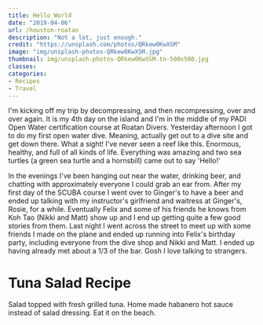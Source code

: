 ```yaml
---
title: Hello World
date: "2019-04-06"
url: /houston-roatan
description: "Not a lot, just enough."
credit: "https://unsplash.com/photos/QRkew0KwXSM"
image: "img/unsplash-photos-QRkew0KwXSM.jpg"
thumbnail: img/unsplash-photos-QRkew0KwXSM.tn-500x500.jpg
classes:
categories:
- Recipes
- Travel
---
```


I'm kicking off my trip by decompressing, and then recompressing, over and
over again. It is my 4th day on the island and I'm in the middle of my PADI
Open Water certification course at Roatan Divers. Yesterday afternoon I got to
do my first open water dive. Meaning, actually get out to a dive site and get
down there. What a sight! I've never seen a reef like this. Enormous, healthy,
and full of all kinds of life. Everything was amazing and two sea turtles
(a green sea turtle and a hornsbill) came out to say 'Hello!'

In the evenings I've been hanging out near the water, drinking beer, and
chatting with approximately everyone I could grab an ear from. After my first
day of the SCUBA course I went over to Ginger's to have a beer and ended up
talking with my instructor's girlfriend and waitress at Ginger's, Rosie, for a
while. Eventually Felix and some of his friends he knows from Koh Tao
(Nikki and Matt) show up and I end up getting quite a few good stories from them.
Last night I went across the street to meet up with some friends I made on the
plane and ended up running into Felix's birthday party, including everyone from
the dive shop and Nikki and Matt. I ended up having already met about a 1/3 of
the bar. Gosh I love talking to strangers.




Tuna Salad Recipe
======
Salad topped with fresh grilled tuna. Home made habanero hot sauce instead of
salad dressing. Eat it on the beach.
